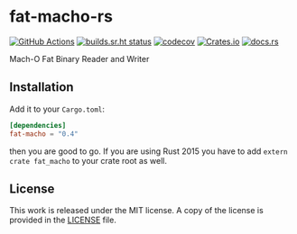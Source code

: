 # fat-macho-rs

[![GitHub Actions](https://github.com/messense/fat-macho-rs/workflows/CI/badge.svg)](https://github.com/messense/fat-macho-rs/actions?query=workflow%3ACI)
[![builds.sr.ht status](https://builds.sr.ht/~messense/fat-macho-rs.svg)](https://builds.sr.ht/~messense/fat-macho-rs?)
[![codecov](https://codecov.io/gh/messense/fat-macho-rs/branch/master/graph/badge.svg)](https://codecov.io/gh/messense/fat-macho-rs)
[![Crates.io](https://img.shields.io/crates/v/fat-macho.svg)](https://crates.io/crates/fat-macho)
[![docs.rs](https://docs.rs/fat-macho/badge.svg)](https://docs.rs/fat-macho/)

Mach-O Fat Binary Reader and Writer

## Installation

Add it to your ``Cargo.toml``:

```toml
[dependencies]
fat-macho = "0.4"
```

then you are good to go. If you are using Rust 2015 you have to add ``extern crate fat_macho`` to your crate root as well. 

## License

This work is released under the MIT license. A copy of the license is provided in the [LICENSE](./LICENSE) file.
